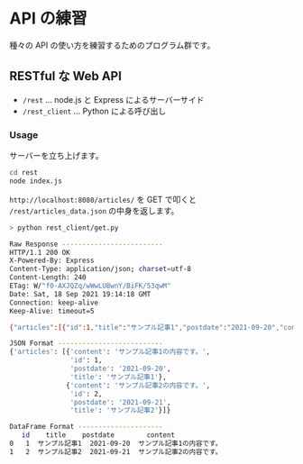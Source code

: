 # API の練習

種々の API の使い方を練習するためのプログラム群です。

## RESTful な Web API

- `/rest` … node.js と Express によるサーバーサイド
- `/rest_client` … Python による呼び出し

### Usage

サーバーを立ち上げます。

```sh
cd rest
node index.js
```

`http://localhost:8080/articles/` を GET で叩くと `/rest/articles_data.json` の中身を返します。

```sh
> python rest_client/get.py

Raw Response -------------------------
HTTP/1.1 200 OK
X-Powered-By: Express
Content-Type: application/json; charset=utf-8
Content-Length: 240
ETag: W/"f0-AXJQZq/wWwLUBwnY/BiFK/53qwM"
Date: Sat, 18 Sep 2021 19:14:18 GMT
Connection: keep-alive
Keep-Alive: timeout=5

{"articles":[{"id":1,"title":"サンプル記事1","postdate":"2021-09-20","content":"サンプル記事1の内容です。"},{"id":2,"title":"サンプル記事2","postdate":"2021-09-21","content":"サンプル記事2の内容です。"}]}

JSON Format --------------------------
{'articles': [{'content': 'サンプル記事1の内容です。',
               'id': 1,
               'postdate': '2021-09-20',
               'title': 'サンプル記事1'},
              {'content': 'サンプル記事2の内容です。',
               'id': 2,
               'postdate': '2021-09-21',
               'title': 'サンプル記事2'}]}

DataFrame Format ---------------------
   id    title    postdate        content
0   1  サンプル記事1  2021-09-20  サンプル記事1の内容です。
1   2  サンプル記事2  2021-09-21  サンプル記事2の内容です。
```